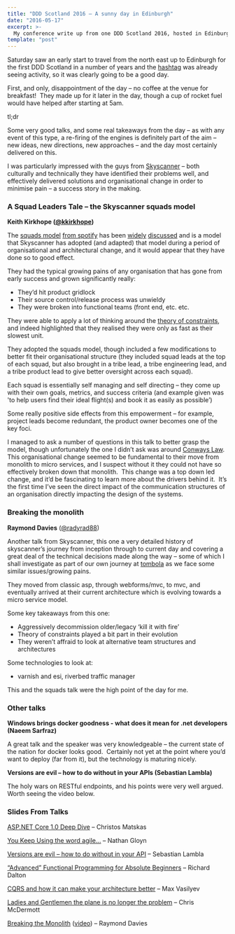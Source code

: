 ```yaml
---
title: "DDD Scotland 2016 – A sunny day in Edinburgh"
date: "2016-05-17"
excerpt: >-
  My conference write up from one DDD Scotland 2016, hosted in Edinburgh.
template: "post"
---
```


Saturday saw an early start to travel from the north east up to Edinburgh for the first DDD Scotland in a number of years and the [hashtag](https://twitter.com/search?f=tweets&vertical=default&q=dddscot&src=typd) was already seeing activity, so it was clearly going to be a good day.

First, and only, disappointment of the day – no coffee at the venue for breakfast!  They made up for it later in the day, though a cup of rocket fuel would have helped after starting at 5am.

tl;dr

Some very good talks, and some real takeaways from the day – as with any event of this type, a re-firing of the engines is definitely part of the aim – new ideas, new directions, new approaches – and the day most certainly delivered on this.

I was particularly impressed with the guys from [Skyscanner](http://codevoyagers.com/) – both culturally and technically they have identified their problems well, and effectively delivered solutions and organisational change in order to minimise pain – a success story in the making.

  

### A Squad Leaders Tale – the Skyscanner squads model

**Keith Kirkhope ([@kkirkhope](https://twitter.com/kkirkhope))**

The [squads model](https://labs.spotify.com/2014/03/27/spotify-engineering-culture-part-1/) [from spotify](http://blog.crisp.se/2012/11/14/henrikkniberg/scaling-agile-at-spotify) has been [widely](http://techcrunch.com/2012/11/17/heres-how-spotify-scales-up-and-stays-agile-it-runs-squads-like-lean-startups/) [discussed](https://www.scrumalliance.org/community/articles/2015/december/scaling-agile-using-spotify-s-framework) and is a model that Skyscanner has adopted (and adapted) that model during a period of organisational and architectural change, and it would appear that they have done so to good effect.

They had the typical growing pains of any organisation that has gone from early success and grown significantly really:

- They’d hit product gridlock
- Their source control/release process was unwieldy
- They were broken into functional teams (front end, etc. etc.

They were able to apply a lot of thinking around the [theory of constraints](https://en.wikipedia.org/wiki/Theory_of_constraints), and indeed highlighted that they realised they were only as fast as their slowest unit. 

They adopted the squads model, though included a few modifications to better fit their organisational structure (they included squad leads at the top of each squad, but also brought in a tribe lead, a tribe engineering lead, and a tribe product lead to give better oversight across each squad).

Each squad is essentially self managing and self directing – they come up with their own goals, metrics, and success criteria (and example given was 'to help users find their ideal flight(s) and book it as easily as possible’)

Some really positive side effects from this empowerment – for example, project leads become redundant, the product owner becomes one of the key foci.

I managed to ask a number of questions in this talk to better grasp the model, though unfortunately the one I didn’t ask was around [Conways Law](https://en.wikipedia.org/wiki/Conway%27s_law).  This organisational change seemed to be fundamental to their move from monolith to micro services, and I suspect without it they could not have so effectively broken down that monolith.  This change was a top down led change, and it’d be fascinating to learn more about the drivers behind it.  It’s the first time I’ve seen the direct impact of the communication structures of an organisation directly impacting the design of the systems.

### Breaking the monolith

**Raymond Davies** ([@radyrad88](https://twitter.com/radyrad88))

Another talk from Skyscanner, this one a very detailed history of skyscanner’s journey from inception through to current day and covering a great deal of the technical decisions made along the way – some of which I shall investigate as part of our own journey at [tombola](http://ops.tombola.co.uk/) as we face some similar issues/growing pains.

They moved from classic asp, through webforms/mvc, to mvc, and eventually arrived at their current architecture which is evolving towards a micro service model.

Some key takeaways from this one:

- Aggressively decommission older/legacy ‘kill it with fire’
- Theory of constraints played a bit part in their evolution
- They weren’t affraid to look at alternative team structures and architectures

Some technologies to look at:

- varnish and esi, riverbed traffic manager

This and the squads talk were the high point of the day for me.

### Other talks

**Windows brings docker goodness - what does it mean for .net developers (Naeem Sarfraz)**

A great talk and the speaker was very knowledgeable – the current state of the nation for docker looks good.  Certainly not yet at the point where you’d want to deploy (far from it), but the technology is maturing nicely.

**Versions are evil – how to do without in your APIs (Sebastian Lambla)**

The holy wars on RESTful endpoints, and his points were very well argued.  Worth seeing the video below.

### Slides From Talks

[ASP.NET Core 1.0 Deep Dive](https://speakerdeck.com/cmatskas/asp-dot-net-core-1-dot-0-deep-dive) – Christos Matskas

[You Keep Using the word agile…](http://www.slideshare.net/Nathangl/you-keep-using-the-word-agile-i-do-not-think-it-means-what-you-think-it-means) – Nathan Gloyn

[Versions are evil – how to do without in your API](https://serialseb.com/speaker/versions-are-evil/) – Sebastian Lambla

[“Advanced” Functional Programming for Absolute Beginners](http://slides.com/richardadalton/advanced_fp_for_beginners#/1) – Richard Dalton

[CQRS and how it can make your architecture better](https://github.com/trailmax/CQRS.Talk) – Max Vasilyev

[Ladies and Gentlemen the plane is no longer the problem](http://www.slideshare.net/chrisvmcd/ladies-and-gentlemen-the-plane-is-no-longer-the-problem) – Chris McDermott

[Breaking the Monolith](https://drive.google.com/file/d/0Bw_MpRB8grjkQ0hFSU13YkRaazQ/view) ([video](https://www.youtube.com/watch?v=DI7Rb8WRAFE)) – Raymond Davies
